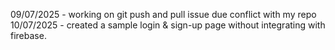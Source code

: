 09/07/2025 - working on git push and pull issue due conflict with my repo
10/07/2025 - created a sample login & sign-up page without integrating with firebase.